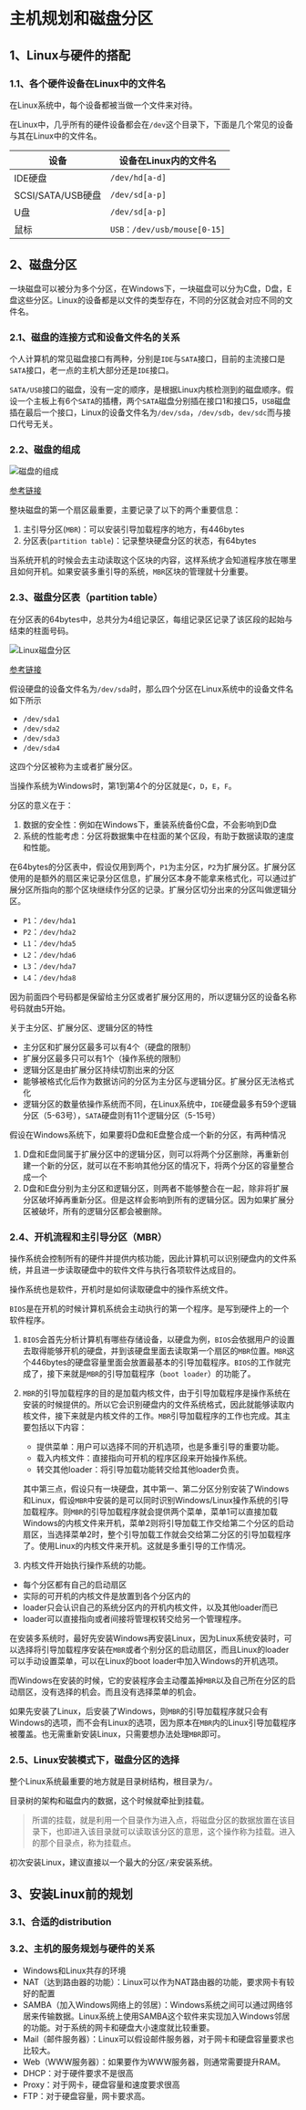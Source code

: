 # 主机规划和磁盘分区

## 1、Linux与硬件的搭配

### 1.1、各个硬件设备在Linux中的文件名

在Linux系统中，每个设备都被当做一个文件来对待。

在Linux中，几乎所有的硬件设备都会在`/dev`这个目录下，下面是几个常见的设备与其在Linux中的文件名。

|设备|设备在Linux内的文件名|
|-|-|
|IDE硬盘|`/dev/hd[a-d]`|
|SCSI/SATA/USB硬盘|`/dev/sd[a-p]`|
|U盘|`/dev/sd[a-p]`|
|鼠标|`USB：/dev/usb/mouse[0-15]`|

## 2、磁盘分区

一块磁盘可以被分为多个分区，在Windows下，一块磁盘可以分为C盘，D盘，E盘这些分区。Linux的设备都是以文件的类型存在，不同的分区就会对应不同的文件名。

### 2.1、磁盘的连接方式和设备文件名的关系

个人计算机的常见磁盘接口有两种，分别是`IDE`与`SATA`接口，目前的主流接口是`SATA`接口，老一点的主机大部分还是`IDE`接口。


`SATA/USB`接口的磁盘，没有一定的顺序，是根据Linux内核检测到的磁盘顺序。假设一个主板上有6个`SATA`的插槽，两个`SATA`磁盘分别插在接口1和接口5，`USB`磁盘插在最后一个接口，Linux的设备文件名为`/dev/sda`，`/dev/sdb`，`dev/sdc`而与接口代号无关。


### 2.2、磁盘的组成

![磁盘的组成](https://pic1.zhimg.com/v2-3d04e6683158dc4f020e7bf7fe8932c4_r.jpg)

[参考链接](https://zhuanlan.zhihu.com/p/163490198)

整块磁盘的第一个扇区最重要，主要记录了以下的两个重要信息：
1. 主引导分区(`MBR`)：可以安装引导加载程序的地方，有446bytes
2. 分区表(`partition table`)：记录整块硬盘分区的状态，有64bytes

当系统开机的时候会去主动读取这个区块的内容，这样系统才会知道程序放在哪里且如何开机。如果安装多重引导的系统，`MBR`区块的管理就十分重要。

### 2.3、磁盘分区表（partition table）

在分区表的64bytes中，总共分为4组记录区，每组记录区记录了该区段的起始与结束的柱面号码。

![Linux磁盘分区](https://images2018.cnblogs.com/blog/1430251/201809/1430251-20180912141038215-1775782998.png)

[参考链接](https://www.cnblogs.com/liang-io/p/9635158.html)

假设硬盘的设备文件名为`/dev/sda`时，那么四个分区在Linux系统中的设备文件名如下所示
- `/dev/sda1`
- `/dev/sda2`
- `/dev/sda3`
- `/dev/sda4`

这四个分区被称为主或者扩展分区。

当操作系统为Windows时，第1到第4个的分区就是`C`，`D`，`E`，`F`。

分区的意义在于：
1. 数据的安全性：例如在Windows下，重装系统备份C盘，不会影响到D盘
2. 系统的性能考虑：分区将数据集中在柱面的某个区段，有助于数据读取的速度和性能。

在64bytes的分区表中，假设仅用到两个，`P1`为主分区，`P2`为扩展分区。扩展分区使用的是额外的扇区来记录分区信息，扩展分区本身不能拿来格式化，可以通过扩展分区所指向的那个区块继续作分区的记录。扩展分区切分出来的分区叫做逻辑分区。

- `P1`：`/dev/hda1`
- `P2`：`/dev/hda2`
- `L1`：`/dev/hda5`
- `L2`：`/dev/hda6`
- `L3`：`/dev/hda7`
- `L4`：`/dev/hda8`

因为前面四个号码都是保留给主分区或者扩展分区用的，所以逻辑分区的设备名称号码就由5开始。

关于主分区、扩展分区、逻辑分区的特性
- 主分区和扩展分区最多可以有4个（硬盘的限制）
- 扩展分区最多只可以有1个（操作系统的限制）
- 逻辑分区是由扩展分区持续切割出来的分区
- 能够被格式化后作为数据访问的分区为主分区与逻辑分区。扩展分区无法格式化
- 逻辑分区的数量依操作系统而不同，在Linux系统中，`IDE`硬盘最多有59个逻辑分区（5-63号），`SATA`硬盘则有11个逻辑分区（5-15号）


假设在Windows系统下，如果要将D盘和E盘整合成一个新的分区，有两种情况
1. D盘和E盘同属于扩展分区中的逻辑分区，则可以将两个分区删除，再重新创建一个新的分区，就可以在不影响其他分区的情况下，将两个分区的容量整合成一个
2. D盘和E盘分别为主分区和逻辑分区，则两者不能够整合在一起，除非将扩展分区破坏掉再重新分区。但是这样会影响到所有的逻辑分区。因为如果扩展分区被破坏，所有的逻辑分区都会被删除。

### 2.4、开机流程和主引导分区（MBR）

操作系统会控制所有的硬件并提供内核功能，因此计算机可以识别硬盘内的文件系统，并且进一步读取硬盘中的软件文件与执行各项软件达成目的。

操作系统也是软件，开机时是如何读取硬盘中的操作系统文件。

`BIOS`是在开机的时候计算机系统会主动执行的第一个程序。是写到硬件上的一个软件程序。
1. `BIOS`会首先分析计算机有哪些存储设备，以硬盘为例，`BIOS`会依据用户的设置去取得能够开机的硬盘，并到该硬盘里面去读取第一个扇区的`MBR`位置。`MBR`这个446bytes的硬盘容量里面会放置最基本的引导加载程序。`BIOS`的工作就完成了，接下来就是`MBR`的引导加载程序（`boot loader`）的功能了。

2. `MBR`的引导加载程序的目的是加载内核文件，由于引导加载程序是操作系统在安装的时候提供的。所以它会识别硬盘内的文件系统格式，因此就能够读取内核文件，接下来就是内核文件的工作。`MBR`引导加载程序的工作也完成。其主要包括以下内容：
      - 提供菜单：用户可以选择不同的开机选项，也是多重引导的重要功能。
      - 载入内核文件：直接指向可开机的程序区段来开始操作系统。
      - 转交其他loader：将引导加载功能转交给其他loader负责。
  
    其中第三点，假设只有一块硬盘，其中第一、第二分区分别安装了Windows和Linux，假设`MBR`中安装的是可以同时识别Windows/Linux操作系统的引导加载程序。则`MBR`的引导加载程序就会提供两个菜单，菜单1可以直接加载Windows的内核文件来开机，菜单2则将引导加载工作交给第二个分区的启动扇区，当选择菜单2时，整个引导加载工作就会交给第二分区的引导加载程序了。使用Linux的内核文件来开机。这就是多重引导的工作情况。

3. 内核文件开始执行操作系统的功能。

- 每个分区都有自己的启动扇区
- 实际的可开机的内核文件是放置到各个分区内的
- loader只会认识自己的系统分区内的开机内核文件，以及其他loader而已
- loader可以直接指向或者间接将管理权转交给另一个管理程序。

在安装多系统时，最好先安装Windows再安装Linux，因为Linux系统安装时，可以选择将引导加载程序安装在`MBR`或者个别分区的启动扇区，而且Linux的loader可以手动设置菜单，可以在Linux的boot loader中加入Windows的开机选项。

而Windows在安装的时候，它的安装程序会主动覆盖掉`MBR`以及自己所在分区的启动扇区，没有选择的机会。而且没有选择菜单的机会。

如果先安装了Linux，后安装了Windows，则`MBR`的引导加载程序就只会有Windows的选项，而不会有Linux的选项，因为原本在`MBR`内的Linux引导加载程序被覆盖。也无需重新安装Linux，只需要想办法处理`MBR`即可。

### 2.5、Linux安装模式下，磁盘分区的选择

整个Linux系统最重要的地方就是目录树结构，根目录为`/`。

目录树的架构和磁盘内的数据，这个时候就牵扯到挂载。

> 所谓的挂载，就是利用一个目录作为进入点，将磁盘分区的数据放置在该目录下，也即进入该目录就可以读取该分区的意思，这个操作称为挂载。进入的那个目录点，称为挂载点。

初次安装Linux，建议直接以一个最大的分区`/`来安装系统。

## 3、安装Linux前的规划

### 3.1、合适的distribution

### 3.2、主机的服务规划与硬件的关系

- Windows和Linux共存的环境
- NAT（达到路由器的功能）：Linux可以作为NAT路由器的功能，要求网卡有较好的配置
- SAMBA（加入Windows网络上的邻居）：Windows系统之间可以通过网络邻居来传输数据。Linux系统上使用SAMBA这个软件来实现加入Windows邻居的功能。对于系统的网卡和硬盘大小速度就比较重要。
- Mail（邮件服务器）：Linux可以假设邮件服务器，对于网卡和硬盘容量要求也比较大。
- Web（WWW服务器）：如果要作为WWW服务器，则通常需要提升RAM。
- DHCP：对于硬件要求不是很高
- Proxy：对于网卡，硬盘容量和速度要求很高
- FTP：对于硬盘容量，网卡要求高。

